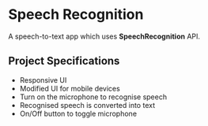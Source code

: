 # Speech Recognition

A speech-to-text app which uses **SpeechRecognition** API.

## Project Specifications

- Responsive UI
- Modified UI for mobile devices
- Turn on the microphone to recognise speech
- Recognised speech is converted into text
- On/Off button to toggle microphone
